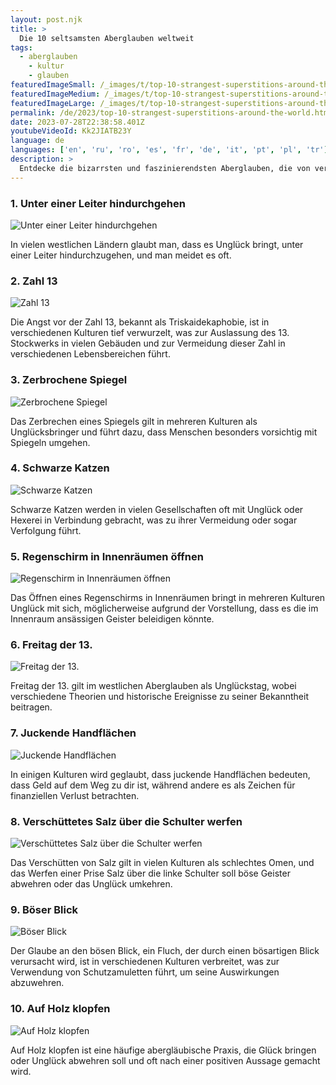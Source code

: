 ```yaml
---
layout: post.njk
title: >
  Die 10 seltsamsten Aberglauben weltweit
tags:
  - aberglauben
	- kultur
	- glauben
featuredImageSmall: /_images/t/top-10-strangest-superstitions-around-the-world-cover-de-small.webp
featuredImageMedium: /_images/t/top-10-strangest-superstitions-around-the-world-cover-de-medium.webp
featuredImageLarge: /_images/t/top-10-strangest-superstitions-around-the-world-cover-de-large.webp
permalink: /de/2023/top-10-strangest-superstitions-around-the-world.html
date: 2023-07-28T22:38:58.401Z
youtubeVideoId: Kk2JIATB23Y
language: de
languages: ['en', 'ru', 'ro', 'es', 'fr', 'de', 'it', 'pt', 'pl', 'tr']
description: >
  Entdecke die bizarrsten und faszinierendsten Aberglauben, die von verschiedenen Kulturen auf der ganzen Welt praktiziert werden.
---
```


### 1. Unter einer Leiter hindurchgehen

![Unter einer Leiter hindurchgehen](/_images/8/89141c945612aedcb601561b995948aa-medium.webp)

In vielen westlichen Ländern glaubt man, dass es Unglück bringt, unter einer Leiter hindurchzugehen, und man meidet es oft.

### 2. Zahl 13

![Zahl 13](/_images/5/57c9a71e71046f9c91bca8269b723123-medium.webp)

Die Angst vor der Zahl 13, bekannt als Triskaidekaphobie, ist in verschiedenen Kulturen tief verwurzelt, was zur Auslassung des 13. Stockwerks in vielen Gebäuden und zur Vermeidung dieser Zahl in verschiedenen Lebensbereichen führt.

### 3. Zerbrochene Spiegel

![Zerbrochene Spiegel](/_images/c/c944eddd91b7b37691749a87f21b44ee-medium.webp)

Das Zerbrechen eines Spiegels gilt in mehreren Kulturen als Unglücksbringer und führt dazu, dass Menschen besonders vorsichtig mit Spiegeln umgehen.

### 4. Schwarze Katzen

![Schwarze Katzen](/_images/5/574d1fde4c0bf28743111c61e3c2a909-medium.webp)

Schwarze Katzen werden in vielen Gesellschaften oft mit Unglück oder Hexerei in Verbindung gebracht, was zu ihrer Vermeidung oder sogar Verfolgung führt.

### 5. Regenschirm in Innenräumen öffnen

![Regenschirm in Innenräumen öffnen](/_images/7/72f4ce78643d6a6d608d3bc4704d8c79-medium.webp)

Das Öffnen eines Regenschirms in Innenräumen bringt in mehreren Kulturen Unglück mit sich, möglicherweise aufgrund der Vorstellung, dass es die im Innenraum ansässigen Geister beleidigen könnte.

### 6. Freitag der 13.

![Freitag der 13.](/_images/8/8f3de13d1c822392e992069142a92692-medium.webp)

Freitag der 13. gilt im westlichen Aberglauben als Unglückstag, wobei verschiedene Theorien und historische Ereignisse zu seiner Bekanntheit beitragen.

### 7. Juckende Handflächen

![Juckende Handflächen](/_images/3/33aba028c6e96059278cd982f120512d-medium.webp)

In einigen Kulturen wird geglaubt, dass juckende Handflächen bedeuten, dass Geld auf dem Weg zu dir ist, während andere es als Zeichen für finanziellen Verlust betrachten.

### 8. Verschüttetes Salz über die Schulter werfen

![Verschüttetes Salz über die Schulter werfen](/_images/3/3c48404cffe123232a1caf7a38f77ee2-medium.webp)

Das Verschütten von Salz gilt in vielen Kulturen als schlechtes Omen, und das Werfen einer Prise Salz über die linke Schulter soll böse Geister abwehren oder das Unglück umkehren.

### 9. Böser Blick

![Böser Blick](/_images/d/db533c8d41b185bc48bccc78e6f9a545-medium.webp)

Der Glaube an den bösen Blick, ein Fluch, der durch einen bösartigen Blick verursacht wird, ist in verschiedenen Kulturen verbreitet, was zur Verwendung von Schutzamuletten führt, um seine Auswirkungen abzuwehren.

### 10. Auf Holz klopfen

![Auf Holz klopfen](/_images/8/848b9ff1ed34b6233a97c554a93d58dd-medium.webp)

Auf Holz klopfen ist eine häufige abergläubische Praxis, die Glück bringen oder Unglück abwehren soll und oft nach einer positiven Aussage gemacht wird.

